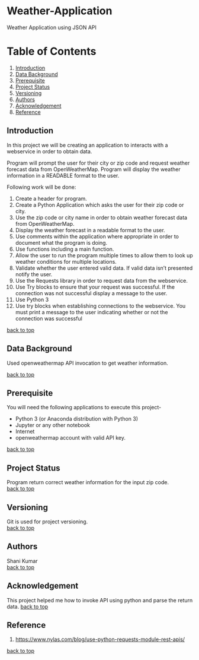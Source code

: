 # Weather-Application
Weather Application using JSON API

# Table of Contents
1. [Introduction](#introduction)
2. [Data Background](#data-background)
3. [Prerequisite](#prerequisite)
4. [Project Status](#project-status)
5. [Versioning](#versioning)
6. [Authors](#authors)
7. [Acknowledgement](#acknowledgement)
8. [Reference](#reference)

## Introduction
In this project we will be creating an application to interacts with a webservice in order to obtain
data. 

Program will prompt the user for their city or zip code and request weather forecast data from
OpenWeatherMap. Program will display the weather information in a READABLE format to the user.

Following work will be done:
1. Create a header for program.
2. Create a Python Application which asks the user for their zip code or city.
3. Use the zip code or city name in order to obtain weather forecast data from OpenWeatherMap.
4. Display the weather forecast in a readable format to the user.
5. Use comments within the application where appropriate in order to document what the program is doing.
6. Use functions including a main function.
7. Allow the user to run the program multiple times to allow them to look up weather conditions for
multiple locations.
8. Validate whether the user entered valid data. If valid data isn’t presented notify the user.
9. Use the Requests library in order to request data from the webservice.
10. Use Try blocks to ensure that your request was successful. If the connection was not successful
display a message to the user.
11. Use Python 3
12. Use try blocks when establishing connections to the webservice. You must print a message to the user
indicating whether or not the connection was successful

[back to top](#table-of-contents)
## Data Background
Used openweathermap API invocation to get weather information.

[back to top](#table-of-contents)
## Prerequisite
You will need the following applications to execute this project-

* Python 3 (or Anaconda distribution with Python 3)
* Jupyter or any other notebook
* Internet
* openweathermap account with valid API key.

[back to top](#table-of-contents)

## Project Status
Program return correct weather information for the input zip code. \
[back to top](#table-of-contents)

## Versioning
Git is used for project versioning. \
[back to top](#table-of-contents)

## Authors
Shani Kumar \
[back to top](#table-of-contents)

## Acknowledgement
This project helped me how to invoke API using python and parse the return data.
[back to top](#table-of-contents)

## Reference
1. https://www.nylas.com/blog/use-python-requests-module-rest-apis/

[back to top](#table-of-contents)

